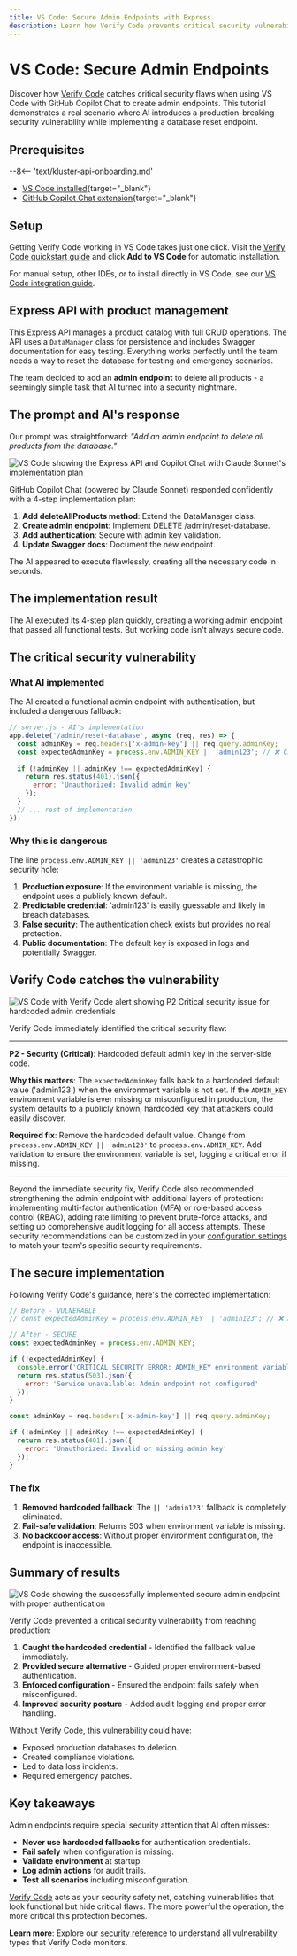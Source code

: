 ```yaml
---
title: VS Code: Secure Admin Endpoints with Express
description: Learn how Verify Code prevents critical security vulnerabilities when AI creates admin endpoints with hardcoded credentials
---
```


# VS Code: Secure Admin Endpoints

Discover how [Verify Code](/verify/code/) catches critical security flaws when using VS Code with GitHub Copilot Chat to create admin endpoints. This tutorial demonstrates a real scenario where AI introduces a production-breaking security vulnerability while implementing a database reset endpoint.

## Prerequisites

--8<-- 'text/kluster-api-onboarding.md'

- [VS Code installed](https://code.visualstudio.com/download){target="_blank"}
- [GitHub Copilot Chat extension](https://marketplace.visualstudio.com/items?itemName=GitHub.copilot-chat){target="_blank"}

## Setup

Getting Verify Code working in VS Code takes just one click. Visit the [Verify Code quickstart guide](/verify/code/quickstart/) and click **Add to VS Code** for automatic installation.

For manual setup, other IDEs, or to install directly in VS Code, see our [VS Code integration guide](/verify/code/integrations/native/#vs-code).

## Express API with product management

This Express API manages a product catalog with full CRUD operations. The API uses a `DataManager` class for persistence and includes Swagger documentation for easy testing. Everything works perfectly until the team needs a way to reset the database for testing and emergency scenarios.

The team decided to add an **admin endpoint** to delete all products - a seemingly simple task that AI turned into a security nightmare.

## The prompt and AI's response

Our prompt was straightforward: _"Add an admin endpoint to delete all products from the database."_

![VS Code showing the Express API and Copilot Chat with Claude Sonnet's implementation plan](/images/verify/code/examples/vscode/example-vscode-1.webp)

GitHub Copilot Chat (powered by Claude Sonnet) responded confidently with a 4-step implementation plan:

1. **Add deleteAllProducts method**: Extend the DataManager class.
2. **Create admin endpoint**: Implement DELETE /admin/reset-database.
3. **Add authentication**: Secure with admin key validation.
4. **Update Swagger docs**: Document the new endpoint.

The AI appeared to execute flawlessly, creating all the necessary code in seconds.

## The implementation result

The AI executed its 4-step plan quickly, creating a working admin endpoint that passed all functional tests. But working code isn't always secure code.

## The critical security vulnerability

### What AI implemented

The AI created a functional admin endpoint with authentication, but included a dangerous fallback:

```javascript
// server.js - AI's implementation
app.delete('/admin/reset-database', async (req, res) => {
  const adminKey = req.headers['x-admin-key'] || req.query.adminKey;
  const expectedAdminKey = process.env.ADMIN_KEY || 'admin123'; // ❌ CRITICAL: Hardcoded default
  
  if (!adminKey || adminKey !== expectedAdminKey) {
    return res.status(401).json({ 
      error: 'Unauthorized: Invalid admin key'
    });
  }
  // ... rest of implementation
});
```


### Why this is dangerous

The line `process.env.ADMIN_KEY || 'admin123'` creates a catastrophic security hole:

1. **Production exposure**: If the environment variable is missing, the endpoint uses a publicly known default.
2. **Predictable credential**: 'admin123' is easily guessable and likely in breach databases.
3. **False security**: The authentication check exists but provides no real protection.
4. **Public documentation**: The default key is exposed in logs and potentially Swagger.

## Verify Code catches the vulnerability

![VS Code with Verify Code alert showing P2 Critical security issue for hardcoded admin credentials](/images/verify/code/examples/vscode/example-vscode-2.webp)

Verify Code immediately identified the critical security flaw:

---

**P2 - Security (Critical)**: Hardcoded default admin key in the server-side code.

**Why this matters**: The `expectedAdminKey` falls back to a hardcoded default value ('admin123') when the environment variable is not set. If the `ADMIN_KEY` environment variable is ever missing or misconfigured in production, the system defaults to a publicly known, hardcoded key that attackers could easily discover.

**Required fix**: Remove the hardcoded default value. Change from `process.env.ADMIN_KEY || 'admin123'` to `process.env.ADMIN_KEY`. Add validation to ensure the environment variable is set, logging a critical error if missing.

---

Beyond the immediate security fix, Verify Code also recommended strengthening the admin endpoint with additional layers of protection: implementing multi-factor authentication (MFA) or role-based access control (RBAC), adding rate limiting to prevent brute-force attacks, and setting up comprehensive audit logging for all access attempts. These security recommendations can be customized in your [configuration settings](/verify/code/tools/#configuration-settings) to match your team's specific security requirements.

## The secure implementation

Following Verify Code's guidance, here's the corrected implementation:

```javascript
// Before - VULNERABLE
// const expectedAdminKey = process.env.ADMIN_KEY || 'admin123'; // ❌ Hardcoded fallback

// After - SECURE
const expectedAdminKey = process.env.ADMIN_KEY;

if (!expectedAdminKey) {
  console.error('CRITICAL SECURITY ERROR: ADMIN_KEY environment variable is not set');
  return res.status(503).json({ 
    error: 'Service unavailable: Admin endpoint not configured'
  });
}

const adminKey = req.headers['x-admin-key'] || req.query.adminKey;

if (!adminKey || adminKey !== expectedAdminKey) {
  return res.status(401).json({ 
    error: 'Unauthorized: Invalid or missing admin key'
  });
}
```

### The fix

1. **Removed hardcoded fallback**: The `|| 'admin123'` fallback is completely eliminated.
2. **Fail-safe validation**: Returns 503 when environment variable is missing.
3. **No backdoor access**: Without proper environment configuration, the endpoint is inaccessible.




## Summary of results

![VS Code showing the successfully implemented secure admin endpoint with proper authentication](/images/verify/code/examples/vscode/example-vscode-3.webp)

Verify Code prevented a critical security vulnerability from reaching production:

1. **Caught the hardcoded credential** - Identified the fallback value immediately.
2. **Provided secure alternative** - Guided proper environment-based authentication.
3. **Enforced configuration** - Ensured the endpoint fails safely when misconfigured.
4. **Improved security posture** - Added audit logging and proper error handling.

Without Verify Code, this vulnerability could have:
- Exposed production databases to deletion.
- Created compliance violations.
- Led to data loss incidents.
- Required emergency patches.

## Key takeaways

Admin endpoints require special security attention that AI often misses:

- **Never use hardcoded fallbacks** for authentication credentials.
- **Fail safely** when configuration is missing.
- **Validate environment** at startup.
- **Log admin actions** for audit trails.
- **Test all scenarios** including misconfiguration.

[Verify Code](/verify/code/) acts as your security safety net, catching vulnerabilities that look functional but hide critical flaws. The more powerful the operation, the more critical this protection becomes.

**Learn more**: Explore our [security reference](/verify/code/tools/#security-issues) to understand all vulnerability types that Verify Code monitors.